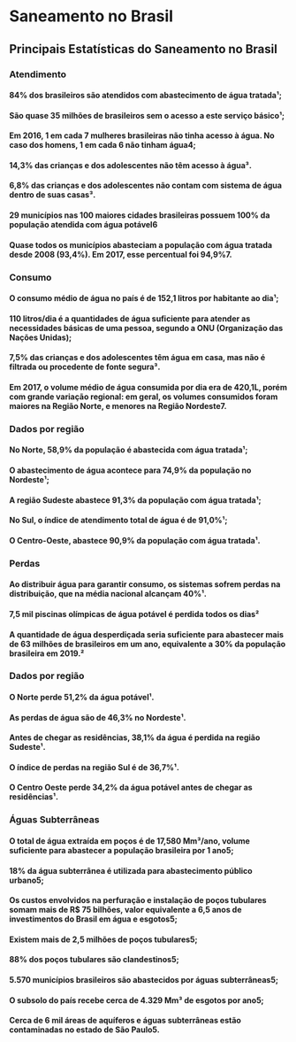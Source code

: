 # Saneamento no Brasil

## Principais Estatísticas do Saneamento no Brasil

### Atendimento

#### 84% dos brasileiros são atendidos com abastecimento de água tratada¹;
#### São quase 35 milhões  de brasileiros sem o acesso a este serviço básico¹;
#### Em 2016, 1 em cada 7 mulheres brasileiras não tinha acesso à água. No caso dos homens, 1 em cada 6 não tinham água4;
#### 14,3% das crianças e dos adolescentes não têm acesso à água³.
#### 6,8% das crianças e dos adolescentes não contam com sistema de água dentro de suas casas³.
#### 29 municípios nas 100 maiores cidades brasileiras possuem 100% da população atendida com água potável6
#### Quase todos os municípios abasteciam a população com água tratada desde 2008 (93,4%). Em 2017, esse percentual foi 94,9%7.

### Consumo

#### O consumo médio de água no país é de 152,1 litros  por habitante ao dia¹;
#### 110 litros/dia é a quantidades de água suficiente para atender as necessidades básicas de uma pessoa, segundo a ONU (Organização das Nações Unidas);
#### 7,5% das crianças e dos adolescentes têm água em casa, mas não é filtrada ou procedente de fonte segura³.
#### Em 2017, o volume médio de água consumida por dia era de 420,1L, porém com grande variação regional: em geral, os volumes consumidos foram maiores na Região Norte, e menores na Região Nordeste7.

### Dados por região

#### No Norte, 58,9%  da população é abastecida com água tratada¹;
#### O abastecimento de água acontece para 74,9%  da população no Nordeste¹;
#### A região Sudeste abastece 91,3%  da população com água tratada¹;
#### No Sul, o índice de atendimento total de água é de 91,0%¹;
#### O Centro-Oeste, abastece 90,9%  da população com água tratada¹. 

### Perdas

#### Ao distribuir água para garantir consumo, os sistemas sofrem perdas na distribuição, que na média nacional alcançam 40%¹.
#### 7,5 mil piscinas olímpicas de água potável é perdida todos os dias²
#### A quantidade de água desperdiçada seria suficiente para abastecer mais de 63 milhões de brasileiros em um ano, equivalente a 30% da população brasileira em 2019.² 

### Dados por região

#### O Norte perde 51,2%  da água potável¹.
#### As perdas de água são de 46,3%  no Nordeste¹.
#### Antes de chegar as residências, 38,1%  da água é perdida na região Sudeste¹.
#### O índice de perdas na região Sul é de 36,7%¹.
#### O Centro Oeste perde 34,2%  da água potável antes de chegar as residências¹. 

### Águas Subterrâneas

#### O total de água extraída em poços é de 17,580 Mm³/ano, volume suficiente para abastecer a população brasileira por 1 ano5;
#### 18% da água subterrânea é utilizada para abastecimento público urbano5;
#### Os custos envolvidos na perfuração e instalação de poços tubulares somam mais de R$ 75 bilhões, valor equivalente a 6,5 anos de investimentos do Brasil em água e esgotos5;
#### Existem mais de 2,5 milhões de poços tubulares5;
#### 88% dos poços tubulares são clandestinos5;
#### 5.570 municípios brasileiros são abastecidos por águas subterrâneas5;
#### O subsolo do país recebe cerca de 4.329 Mm³ de esgotos por ano5;
#### Cerca de 6 mil áreas de aquíferos e águas subterrâneas estão contaminadas no estado de São Paulo5.
